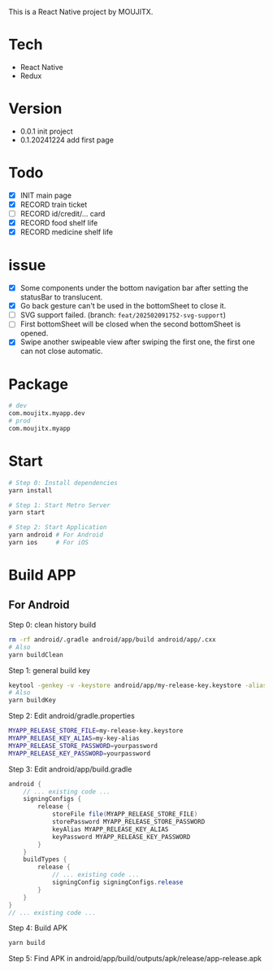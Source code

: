 This is a React Native project by MOUJITX.

# Tech

- React Native
- Redux

# Version

- 0.0.1 init project
- 0.1.20241224 add first page

# Todo

- [x] INIT main page
- [x] RECORD train ticket
- [ ] RECORD id/credit/... card
- [x] RECORD food shelf life
- [x] RECORD medicine shelf life

# issue

- [x] Some components under the bottom navigation bar after setting the statusBar to translucent.
- [x] Go back gesture can't be used in the bottomSheet to close it.
- [ ] SVG support failed. (branch: `feat/202502091752-svg-support`)
- [ ] First bottomSheet will be closed when the second bottomSheet is opened.
- [x] Swipe another swipeable view after swiping the first one, the first one can not close automatic.

<!-- # Folder Structure

```
App
├── userProfile
    ├── loginScreen
    └── userInfoScreen
├── expireReminder
    ├── reminderAddScreen
    ├── reminderListScreen
        ├── totalList
        └── filterList
    └── reminderDetailScreen
├── travelTicket
    ├── ticketListScreen
    └── ticketDetailScreen
└── ...
``` -->

# Package

```bash
# dev
com.moujitx.myapp.dev
# prod
com.moujitx.myapp
```

# Start

```bash
# Step 0: Install dependencies
yarn install

# Step 1: Start Metro Server
yarn start

# Step 2: Start Application
yarn android # For Android
yarn ios     # For iOS
```

# Build APP

## For Android

Step 0: clean history build

```bash
rm -rf android/.gradle android/app/build android/app/.cxx
# Also
yarn buildClean
```

Step 1: general build key

```bash
keytool -genkey -v -keystore android/app/my-release-key.keystore -alias my-key-alias -keyalg RSA -keysize 2048 -validity 10000
# Also
yarn buildKey
```

Step 2: Edit android/gradle.properties

```bash
MYAPP_RELEASE_STORE_FILE=my-release-key.keystore
MYAPP_RELEASE_KEY_ALIAS=my-key-alias
MYAPP_RELEASE_STORE_PASSWORD=yourpassword
MYAPP_RELEASE_KEY_PASSWORD=yourpassword
```

Step 3: Edit android/app/build.gradle

```java
android {
    // ... existing code ...
    signingConfigs {
        release {
            storeFile file(MYAPP_RELEASE_STORE_FILE)
            storePassword MYAPP_RELEASE_STORE_PASSWORD
            keyAlias MYAPP_RELEASE_KEY_ALIAS
            keyPassword MYAPP_RELEASE_KEY_PASSWORD
        }
    }
    buildTypes {
        release {
            // ... existing code ...
            signingConfig signingConfigs.release
        }
    }
}
// ... existing code ...
```

Step 4: Build APK

```bash
yarn build
```

Step 5: Find APK in android/app/build/outputs/apk/release/app-release.apk
